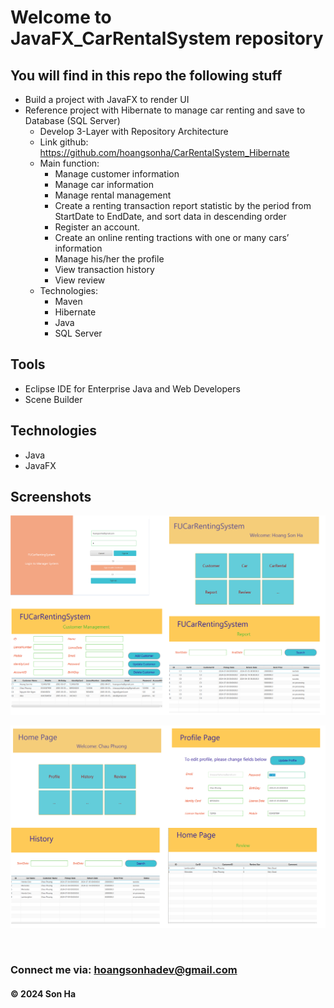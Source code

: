 # Welcome to JavaFX_CarRentalSystem repository

## You will find in this repo the following stuff

- Build a project with JavaFX to render UI
- Reference project with Hibernate to manage car renting and save to Database (SQL Server)
   + Develop 3-Layer with Repository Architecture
   + Link github: https://github.com/hoangsonha/CarRentalSystem_Hibernate
   + Main function:
        - Manage customer information
        - Manage car information
        - Manage rental management
        - Create a renting transaction report statistic by the period from StartDate to EndDate, and sort data in descending order
        - Register an account.
        - Create an online renting tractions with one or many cars’ information
        - Manage his/her the profile
        - View transaction history
        - View review
   + Technologies:
       - Maven
       - Hibernate
       - Java
       - SQL Server
         
## Tools

- Eclipse IDE for Enterprise Java and Web Developers
- Scene Builder

## Technologies

- Java
- JavaFX

## Screenshots

![Source code and test script](https://github.com/hoangsonha/JavaFX_CarRentalSystem/blob/main/screenshots/admin.png)

![Source code and test script](https://github.com/hoangsonha/JavaFX_CarRentalSystem/blob/main/screenshots/user.png)

<br>

### Connect me via: hoangsonhadev@gmail.com

#### &#169; 2024 Son Ha
